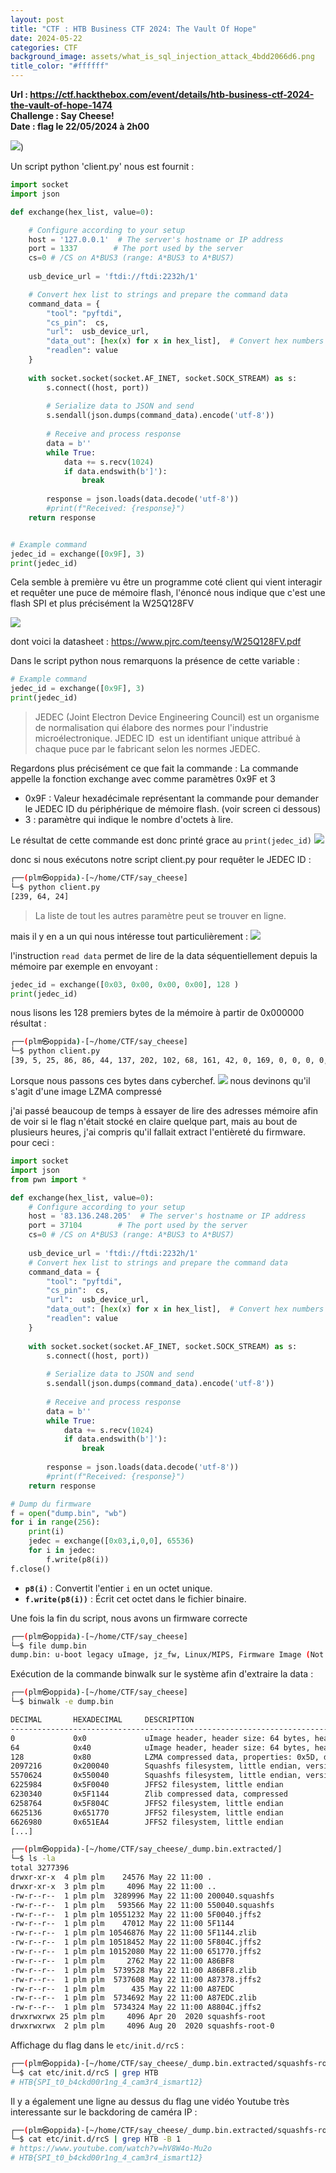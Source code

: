 ```yaml
---
layout: post
title: "CTF : HTB Business CTF 2024: The Vault Of Hope"
date: 2024-05-22
categories: CTF
background_image: assets/what_is_sql_injection_attack_4bdd2066d6.png
title_color: "#ffffff"
---
```


**Url : https://ctf.hackthebox.com/event/details/htb-business-ctf-2024-the-vault-of-hope-1474**   
**Challenge :  Say Cheese!**  
**Date : flag le 22/05/2024 à 2h00**

![](/assets/posts/1.png))

Un script python 'client.py' nous est fournit : 
```python
import socket
import json

def exchange(hex_list, value=0):

    # Configure according to your setup
    host = '127.0.0.1'  # The server's hostname or IP address
    port = 1337        # The port used by the server
    cs=0 # /CS on A*BUS3 (range: A*BUS3 to A*BUS7)
    
    usb_device_url = 'ftdi://ftdi:2232h/1'

    # Convert hex list to strings and prepare the command data
    command_data = {
        "tool": "pyftdi",
        "cs_pin":  cs,
        "url":  usb_device_url,
        "data_out": [hex(x) for x in hex_list],  # Convert hex numbers to hex strings
        "readlen": value
    }
    
    with socket.socket(socket.AF_INET, socket.SOCK_STREAM) as s:
        s.connect((host, port))
        
        # Serialize data to JSON and send
        s.sendall(json.dumps(command_data).encode('utf-8'))
        
        # Receive and process response
        data = b''
        while True:
            data += s.recv(1024)
            if data.endswith(b']'):
                break
                
        response = json.loads(data.decode('utf-8'))
        #print(f"Received: {response}")
    return response


# Example command
jedec_id = exchange([0x9F], 3)
print(jedec_id)
```

Cela semble à première vu être un programme coté client qui vient interagir et requêter une puce de mémoire flash, l'énoncé nous indique que c'est une flash SPI et plus précisément la W25Q128FV

![](/assets/posts/2.png)

dont voici la datasheet : https://www.pjrc.com/teensy/W25Q128FV.pdf

Dans le script python nous remarquons la présence de cette variable : 
```python
# Example command
jedec_id = exchange([0x9F], 3)
print(jedec_id)
```

>JEDEC (Joint Electron Device Engineering Council) est un organisme de normalisation qui élabore des normes pour l'industrie microélectronique.
>JEDEC ID  est un identifiant unique attribué à chaque puce par le fabricant selon les normes JEDEC. 

Regardons plus précisément ce que fait la commande : 
La commande appelle la fonction exchange avec comme paramètres 0x9F et 3 
- 0x9F : Valeur hexadécimale représentant la commande pour demander le JEDEC ID du périphérique de mémoire flash. (voir screen ci dessous)
- 3 : paramètre qui indique le nombre d'octets à lire. 

Le résultat de cette commande est donc printé grace au ```print(jedec_id)```
![](/assets/posts/3.png)

donc si nous exécutons notre script client.py pour requêter le JEDEC ID : 
```bash
┌──(plm㉿oppida)-[~/home/CTF/say_cheese]
└─$ python client.py 
[239, 64, 24]
```

> La liste de tout les autres paramètre peut se trouver en ligne.

mais il y en a un qui nous intéresse tout particulièrement : 
![](/assets/posts/img6.png)

l'instruction ```read data``` permet de lire de la data séquentiellement depuis la mémoire
par exemple en envoyant : 
```python
jedec_id = exchange([0x03, 0x00, 0x00, 0x00], 128 )
print(jedec_id)
```
nous lisons les 128 premiers bytes de la mémoire à partir de 0x000000 
résultat : 
```bash
┌──(plm㉿oppida)-[~/home/CTF/say_cheese]
└─$ python client.py
[39, 5, 25, 86, 86, 44, 137, 202, 102, 68, 161, 42, 0, 169, 0, 0, 0, 0, 0, 0, 0, 0, 0, 0, 232, 154, 11, 173, 5, 5, 5, 0, 106, 122, 95, 102, 119, 0, 0, 0, 0, 0, 0, 0, 0, 0, 0, 0, 0, 0, 0, 0, 0, 0, 0, 0, 0, 0, 0, 0, 0, 0, 0, 0, 39, 5, 25, 86, 111, 89, 72, 244, 94, 204, 163, 59, 0, 29, 26, 157, 128, 1, 0, 0, 128, 66, 24, 112, 216, 252, 221, 250, 5, 5, 2, 3, 76, 105, 110, 117, 120, 45, 51, 46, 49, 48, 46, 49, 52, 0, 0, 0, 0, 0, 0, 0, 0, 0, 0, 0, 0, 0, 0, 0, 0, 0, 0, 0]
```

Lorsque nous passons ces bytes dans cyberchef.
![](/assets/posts/img5.png)
nous devinons qu'il s'agit d'une image LZMA compressé 

j'ai passé beaucoup de temps à essayer de lire des adresses mémoire afin de voir si le flag n'était stocké en claire quelque part, mais au bout de plusieurs heures, j'ai compris qu'il fallait extract l'entièreté du firmware. 
pour ceci : 

```python
import socket
import json
from pwn import * 

def exchange(hex_list, value=0):
    # Configure according to your setup
    host = '83.136.248.205'  # The server's hostname or IP address
    port = 37104        # The port used by the server
    cs=0 # /CS on A*BUS3 (range: A*BUS3 to A*BUS7)
    
    usb_device_url = 'ftdi://ftdi:2232h/1'
    # Convert hex list to strings and prepare the command data
    command_data = {
        "tool": "pyftdi",
        "cs_pin":  cs,
        "url":  usb_device_url,
        "data_out": [hex(x) for x in hex_list],  # Convert hex numbers to hex strings
        "readlen": value
    }
    
    with socket.socket(socket.AF_INET, socket.SOCK_STREAM) as s:
        s.connect((host, port))
        
        # Serialize data to JSON and send
        s.sendall(json.dumps(command_data).encode('utf-8'))
        
        # Receive and process response
        data = b''
        while True:
            data += s.recv(1024)
            if data.endswith(b']'):
                break
                
        response = json.loads(data.decode('utf-8'))
        #print(f"Received: {response}")
    return response

# Dump du firmware
f = open("dump.bin", "wb")
for i in range(256):
	print(i)
	jedec = exchange([0x03,i,0,0], 65536)
	for i in jedec:
		f.write(p8(i))
f.close()
```

- **`p8(i)`** : Convertit l'entier `i` en un octet unique.
- **`f.write(p8(i))`** : Écrit cet octet dans le fichier binaire.

Une fois la fin du script, nous avons un firmware correcte 
```bash
┌──(plm㉿oppida)-[~/home/CTF/say_cheese]
└─$ file dump.bin 
dump.bin: u-boot legacy uImage, jz_fw, Linux/MIPS, Firmware Image (Not compressed), 11075584 bytes, Wed May 15 11:48:58 2024, Load Address: 00000000, Entry Point: 00000000, Header CRC: 0X562C89CA, Data CRC: 0XE89A0BAD
```

Exécution de la commande binwalk sur le système afin d'extraire la data :
```bash
┌──(plm㉿oppida)-[~/home/CTF/say_cheese]
└─$ binwalk -e dump.bin

DECIMAL       HEXADECIMAL     DESCRIPTION
--------------------------------------------------------------------------------
0             0x0             uImage header, header size: 64 bytes, header CRC: 0x562C89CA, created: 2024-05-15 11:48:58, image size: 11075584 bytes, Data Address: 0x0, Entry Point: 0x0, data CRC: 0xE89A0BAD, OS: Linux, CPU: MIPS, image type: Firmware Image, compression type: none, image name: "jz_fw"
64            0x40            uImage header, header size: 64 bytes, header CRC: 0x6F5948F4, created: 2020-05-26 05:03:55, image size: 1907357 bytes, Data Address: 0x80010000, Entry Point: 0x80421870, data CRC: 0xD8FCDDFA, OS: Linux, CPU: MIPS, image type: OS Kernel Image, compression type: lzma, image name: "Linux-3.10.14"
128           0x80            LZMA compressed data, properties: 0x5D, dictionary size: 33554432 bytes, uncompressed size: -1 bytes
2097216       0x200040        Squashfs filesystem, little endian, version 4.0, compression:xz, size: 3289996 bytes, 414 inodes, blocksize: 131072 bytes, created: 2024-05-15 11:42:45
5570624       0x550040        Squashfs filesystem, little endian, version 4.0, compression:xz, size: 593566 bytes, 13 inodes, blocksize: 131072 bytes, created: 2020-08-20 09:14:54
6225984       0x5F0040        JFFS2 filesystem, little endian
6230340       0x5F1144        Zlib compressed data, compressed
6258764       0x5F804C        JFFS2 filesystem, little endian
6625136       0x651770        JFFS2 filesystem, little endian
6626980       0x651EA4        JFFS2 filesystem, little endian
[...]
```


```bash
┌──(plm㉿oppida)-[~/home/CTF/say_cheese/_dump.bin.extracted/]
└─$ ls -la
total 3277396
drwxr-xr-x  4 plm plm    24576 May 22 11:00 .
drwxr-xr-x  3 plm plm     4096 May 22 11:00 ..
-rw-r--r--  1 plm plm  3289996 May 22 11:00 200040.squashfs
-rw-r--r--  1 plm plm   593566 May 22 11:00 550040.squashfs
-rw-r--r--  1 plm plm 10551232 May 22 11:00 5F0040.jffs2
-rw-r--r--  1 plm plm    47012 May 22 11:00 5F1144
-rw-r--r--  1 plm plm 10546876 May 22 11:00 5F1144.zlib
-rw-r--r--  1 plm plm 10518452 May 22 11:00 5F804C.jffs2
-rw-r--r--  1 plm plm 10152080 May 22 11:00 651770.jffs2
-rw-r--r--  1 plm plm     2762 May 22 11:00 A86BF8
-rw-r--r--  1 plm plm  5739528 May 22 11:00 A86BF8.zlib
-rw-r--r--  1 plm plm  5737608 May 22 11:00 A87378.jffs2
-rw-r--r--  1 plm plm      435 May 22 11:00 A87EDC
-rw-r--r--  1 plm plm  5734692 May 22 11:00 A87EDC.zlib
-rw-r--r--  1 plm plm  5734324 May 22 11:00 A8804C.jffs2
drwxrwxrwx 25 plm plm     4096 Apr 20  2020 squashfs-root
drwxrwxrwx  2 plm plm     4096 Aug 20  2020 squashfs-root-0
```
Affichage du flag dans le ```etc/init.d/rcS``` : 
```bash
┌──(plm㉿oppida)-[~/home/CTF/say_cheese/_dump.bin.extracted/squashfs-root]
└─$ cat etc/init.d/rcS | grep HTB
# HTB{SPI_t0_b4ckd00r1ng_4_cam3r4_ismart12}
```

Il y a également une ligne au dessus du flag une vidéo Youtube très interessante sur le backdoring de caméra IP :  
```bash
┌──(plm㉿oppida)-[~/home/CTF/say_cheese/_dump.bin.extracted/squashfs-root]
└─$ cat etc/init.d/rcS | grep HTB -B 1
# https://www.youtube.com/watch?v=hV8W4o-Mu2o
# HTB{SPI_t0_b4ckd00r1ng_4_cam3r4_ismart12}
```
